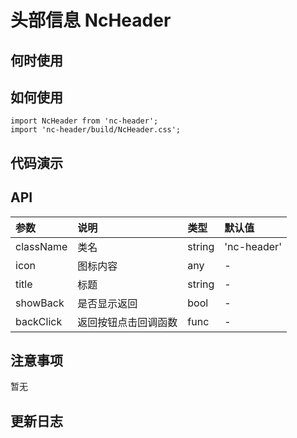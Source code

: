 # 头部信息 NcHeader


 ## 何时使用


 ## 如何使用

```
import NcHeader from 'nc-header';
import 'nc-header/build/NcHeader.css';
```

 ## 代码演示

 ## API

|参数|说明|类型|默认值|
|:---|:-----|:----|:------|
|className|类名|string|'nc-header'|
|icon|图标内容|any|-|
|title|标题|string|-|
|showBack|是否显示返回|bool|-|
|backClick|返回按钮点击回调函数|func|-|


 ## 注意事项

 暂无

 ## 更新日志